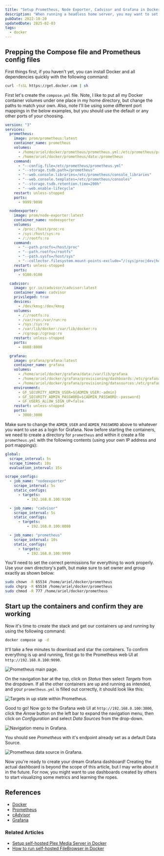 ```yaml
---
title: "Setup Prometheus, Node Exporter, Cadvisor and Grafana in Docker"
description: "When running a headless home server, you may want to set up a monitoring solution to keep track of your server's performance. Node Exporter will expose your server's metrics, cAdvisor will expose metrics for Docker containers, and Prometheus will scrape and collect those metrics, which is then used as a data source for Grafana dashboards. Here's how to get it all set up in Docker."
pubDate: 2022-10-20
updatedDate: 2025-02-03
tags:
  - docker
---
```


## Prepping the Compose file and Prometheus config files

First things first, if you haven't yet, you can install Docker and all dependencies quickly with the following command:

```bash
curl -fsSL https://get.docker.com | sh
```

First let's create the `compose.yml` file. Note, I like to put all my Docker container volumes under one place in my home directory, but change the paths to match your own. Also, note I'll be using some different port mappings in the below examples, but you should use the default or any other ports of your choosing.

```yaml
version: "3"
services:
  prometheus:
    image: prom/prometheus:latest
    container_name: prometheus
    volumes:
      - /home/ariel/docker/prometheus/prometheus.yml:/etc/prometheus/prometheus.yml
      - /home/ariel/docker/prometheus/data:/prometheus
    command:
      - "--config.file=/etc/prometheus/prometheus.yml"
      - "--storage.tsdb.path=/prometheus"
      - "--web.console.libraries=/etc/prometheus/console_libraries"
      - "--web.console.templates=/etc/prometheus/consoles"
      - "--storage.tsdb.retention.time=200h"
      - "--web.enable-lifecycle"
    restart: unless-stopped
    ports:
      - 9999:9090

  nodeexporter:
    image: prom/node-exporter:latest
    container_name: nodeexporter
    volumes:
      - /proc:/host/proc:ro
      - /sys:/host/sys:ro
      - /:/rootfs:ro
    command:
      - "--path.procfs=/host/proc"
      - "--path.rootfs=/rootfs"
      - "--path.sysfs=/host/sys"
      - "--collector.filesystem.mount-points-exclude=^/(sys|proc|dev|host|etc)($$|/)"
    restart: unless-stopped
    ports:
      - 9100:9100

  cadvisor:
    image: gcr.io/cadvisor/cadvisor:latest
    container_name: cadvisor
    privileged: true
    devices:
      - /dev/kmsg:/dev/kmsg
    volumes:
      - /:/rootfs:ro
      - /var/run:/var/run:ro
      - /sys:/sys:ro
      - /var/lib/docker:/var/lib/docker:ro
      - /cgroup:/cgroup:ro
    restart: unless-stopped
    ports:
      - 8888:8080

  grafana:
    image: grafana/grafana:latest
    container_name: grafana
    volumes:
      - /home/ariel/docker/grafana/data:/var/lib/grafana
      - /home/ariel/docker/grafana/provisioning/dashboards:/etc/grafana/provisioning/dashboards
      - /home/ariel/docker/grafana/provisioning/datasources:/etc/grafana/provisioning/datasources
    environment:
      - GF_SECURITY_ADMIN_USER=${ADMIN_USER:-admin}
      - GF_SECURITY_ADMIN_PASSWORD=${ADMIN_PASSWORD:-password}
      - GF_USERS_ALLOW_SIGN_UP=false
    restart: unless-stopped
    ports:
      - 3000:3000
```

Make sure to change the `ADMIN_USER` and `ADMIN_PASSWORD` above to whatever you want to use as a login for Grafana. Now before starting the containers, we need to create a directory for `prometheus` and within it create a file `prometheus.yml` with the following contents (using your own IP address and port mappings):

```yaml
global:
  scrape_interval: 5s
  scrape_timeout: 10s
  evaluation_interval: 15s

scrape_configs:
  - job_name: "nodeexporter"
    scrape_interval: 5s
    static_configs:
      - targets:
          - 192.168.0.100:9100

  - job_name: "cadvisor"
    scrape_interval: 5s
    static_configs:
      - targets:
          - 192.168.0.100:8080

  - job_name: "prometheus"
    scrape_interval: 10s
    static_configs:
      - targets:
          - 192.168.0.100:9999
```

You'll need to set the correct permissions for everything to work properly. Use your own directory's path, but make sure to set owner and group exactly as shown below:

```bash
sudo chown -R 65534 /home/ariel/docker/prometheus
sudo chgrp -R 65534 /home/ariel/docker/prometheus
sudo chmod -R 777 /home/ariel/docker/prometheus
```

## Start up the containers and confirm they are working

Now it's time to create the stack and get our containers up and running by using the following command: 

```bash
docker compose up -d
```

It'll take a few minutes to download and star the containers. To confirm everything is up and running, first go to the Prometheus web UI at `http://192.168.0.100:9090`.

![Prometheus main page.](../../img/blog/prometheus1.png 'Prometheus main page')

On the navigation bar at the top, click on _Status_ then select _Targets_ from the dropdown. If all the other containers are up and running as intended, and your `prometheus.yml` is filled out correctly, it should look like this:

![Targets in up state within Prometheus.](../../img/blog/prometheus2.png 'Targets in up state within Prometheus')

Good to go! Now go to the Grafana web UI at `http://192.168.0.100:3000`, click the _Arrow_ button on the left bar to expand the navigation menu, then click on _Configuration_ and select _Data Sources_ from the drop-down.

![Navigation menu in Grafana.](../../img/blog/grafana1.png 'Navigation menu in Grafana')

You should see _Prometheus_ with it's endpoint already set as a default Data Source.

![Prometheus data source in Grafana.](../../img/blog/grafana2.png 'Prometheus data source in Grafana')

Now you're ready to create your dream Grafana dashboard! Creating the actual dashboard is beyond the scope of this article, but I may write about it in the future. For now, you might want to use dashboards created by others to start visualizing some metrics and learning the ropes.

## References

- <a href="https://docker.com" target="_blank" data-umami-event="setup-prom-cad-graf-docker">Docker</a>
- <a href="https://prometheus.io/" target="_blank" data-umami-event="setup-prom-cad-graf-prometheus">Prometheus</a>
- <a href="https://github.com/google/cadvisor" target="_blank" data-umami-event="setup-prom-cad-graf-cadvisor">cAdvisor</a>
- <a href="https://grafana.com" target="_blank" data-umami-event="setup-prom-cad-graf-grafana">Grafana</a>

### Related Articles

- <a href="/blog/setting-up-plex-in-docker/" data-umami-event="setup-prom-cad-graf-related-setup-plex">Setup self-hosted Plex Media Server in Docker</a>
- <a href="/blog/how-to-run-filebrowser-in-docker/" data-umami-event="setup-prom-cad-graf-related-selfhost-filebrowser">How to run self-hosted FileBrowser in Docker</a>